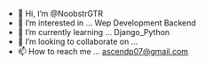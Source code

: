 - 👋 Hi, I’m @NoobstrGTR
- 👀 I’m interested in ... Wep Development Backend
- 🌱 I’m currently learning ... Django_Python
- 💞️ I’m looking to collaborate on ...
- 📫 How to reach me ... ascendp07@gmail.com

<!---
NoobstrGTR/NoobstrGTR is a ✨ special ✨ repository because its `README.md` (this file) appears on your GitHub profile.
You can click the Preview link to take a look at your changes.
--->
